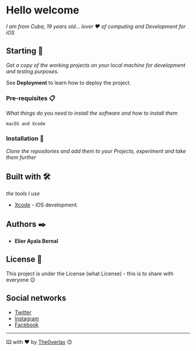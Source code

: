 # Hello welcome

_I am from Cuba, 19 years old... lover ❤️ of computing and Development for iOS_

## Starting 🚀

_Get a copy of the working projects on your local machine for development and testing purposes._

See **Deployment** to learn how to deploy the project.


### Pre-requisites 📋

_What things do you need to install the software and how to install them_

```
macOS and Xcode
```

### Installation 🔧

_Clone the repositories and add them to your Projects, experiment and take them further_

## Built with 🛠️

_the tools I use_

* [Xcode](http://www.developers.apple.com) - iOS development.


## Authors ✒️


* **Elier Ayala Bernal**


## License 📄

This project is under the License (what License) - this is to share with everyone 😉

##  Social networks

* [Twitter](https://twitter.com/elier_ayala)
* [Instagram](https://instagram.com/eliierayalabernal)
* [Facebook](https://facebook.com/elierayalabernal)


---
⌨️ with ❤️ by [The0verlay](https://github.com/The0verlay) 😊
